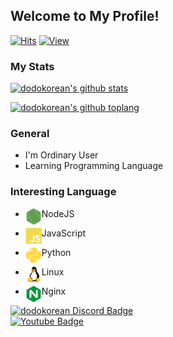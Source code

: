 <div align=left>

## Welcome to My Profile!

[![Hits](https://hits.seeyoufarm.com/api/count/incr/badge.svg?url=https%3A%2F%2Fgithub.com%2Fdodokorean)](https://github.com/dodokorean)
[![View](https://komarev.com/ghpvc/?username=dodokorean&style=round-square)](https://github.com/dodokorean) 
</div>

### My Stats
[![dodokorean's github stats](https://github-readme-stats.vercel.app/api?username=dodokorean&show_icons=true&theme=dracula)](https://github.com/dodokorean)

[![dodokorean's github toplang](https://github-readme-stats-mocha-zeta.vercel.app/api/top-langs/?username=dodokorean&show_icons=true&theme=dracula&layout=compact)](https://github.com/dodokorean)
</div>

### General
- I'm Ordinary User
- Learning Programming Language

### Interesting Language
- NodeJS <img align="left" width="26px" src="https://github.com/devicons/devicon/blob/master/icons/nodejs/nodejs-plain.svg"/>

- JavaScript <img align="left" width="26px" src="https://github.com/devicons/devicon/blob/master/icons/javascript/javascript-plain.svg"/>

- Python <img align="left" width="26px" src="https://github.com/devicons/devicon/blob/master/icons/python/python-plain.svg"/>

- Linux <img align="left" width="26px" src="https://github.com/devicons/devicon/blob/master/icons/linux/linux-original.svg"/>

- Nginx <img align="left" width="26px" src="https://github.com/devicons/devicon/blob/master/icons/nginx/nginx-original.svg"/>

<div align=left>

[![dodokorean Discord Badge](http://img.shields.io/badge/-My%20Discord-black?style=round-square&logo=discord&link=https://discord.gg/SGg9ZX7)](https://discord.gg/SGg9ZX7)  
[![Youtube Badge](https://img.shields.io/badge/Youtube-ff0000?style=round-square&logo=youtube&link=https://www.youtube.com/channel/UCVnfclpHNKOe1QkEQxYo1jw)](https://www.youtube.com/channel/UCVnfclpHNKOe1QkEQxYo1jw)
</div>
